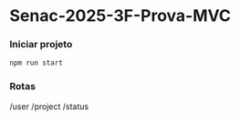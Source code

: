 # Senac-2025-3F-Prova-MVC

### Iniciar projeto
```js
npm run start
```

### Rotas
/user
/project
/status
